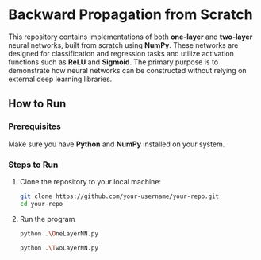 # Backward Propagation from Scratch

This repository contains implementations of both **one-layer** and **two-layer** neural networks, built from scratch using **NumPy**. 
These networks are designed for classification and regression tasks and utilize activation functions such as **ReLU** and **Sigmoid**. 
The primary purpose is to demonstrate how neural networks can be constructed without relying on external deep learning libraries.

## How to Run

### Prerequisites
Make sure you have **Python** and **NumPy** installed on your system.

### Steps to Run
1. Clone the repository to your local machine:
   ```bash
   git clone https://github.com/your-username/your-repo.git
   cd your-repo
   ```
2. Run the program
   ```bash
   python .\OneLayerNN.py
   ```
   ```bash
   python .\TwoLayerNN.py
   ```

